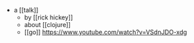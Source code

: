 - a [[talk]]
	- by [[rick hickey]]
	- about [[clojure]]
	- [[go]] https://www.youtube.com/watch?v=VSdnJDO-xdg
